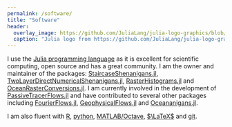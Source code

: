 ```yaml
---
permalink: /software/
title: "Software"
header:
  overlay_image: https://github.com/JuliaLang/julia-logo-graphics/blob/master/images/julia-logo-color-white-background.svg
  caption: "Julia logo from https://github.com/JuliaLang/julia-logo-graphics"
---
```


I use the [Julia programming language](https://julialang.org/) as it is excellent for scientific computing, open source and has a great community.
I am the owner and maintainer of the packages: [StaircaseShenanigans.jl](https://github.com/jbisits/StaircaseShenanigans.jl), [TwoLayerDirectNumericalShenanigans.jl](https://github.com/jbisits/TwoLayerDirectNumericalShenanigans.jl), [RasterHistograms.jl](https://github.com/jbisits/RasterHistograms.jl) and [OceanRasterConversions.jl](https://jbisits.github.io/OceanRasterConversions.jl/dev/).
I am currently involved in the development of [PassiveTracerFlows.jl](https://fourierflows.github.io/PassiveTracerFlowsDocumentation/stable/) and have contributed to several other packages including [FourierFlows.jl](https://github.com/FourierFlows/FourierFlows.jl), [GeophysicalFlows.jl](https://github.com/FourierFlows/GeophysicalFlows.jl) and [Oceananigans.jl](https://github.com/CliMA/Oceananigans.jl).

I am also fluent with [R](https://www.r-project.org/), [python](https://www.python.org/), [MATLAB/Octave](https://octave.org/), [$\LaTeX$](https://www.latex-project.org/) and [git](https://git-scm.com/).
